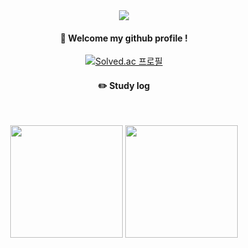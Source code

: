 <div align="center"> 

<img src="https://capsule-render.vercel.app/api?type=waving&color=auto&height=200&section=header&text=POPEYE&fontSize=90" />
  
####  :wave: Welcome my github profile !

  
[![Solved.ac 프로필](http://mazassumnida.wtf/api/v2/generate_badge?boj=popeye0617)](https://solved.ac/popeye0617)

 
#### :pencil2: Study log
<br/>
<p>
  <img height="180em" src="https://github-readme-stats.vercel.app/api?username=popeye0618&show_icons=true&include_all_commits=true&bg_color=30,e96443,904e95&title_color=fff&text_color=fff">
  <img height="180em" src="https://github-readme-stats.vercel.app/api/top-langs/?username=popeye0618&layout=compact&bg_color=30,e96443,904e95&title_color=fff&text_color=fff,theme=radical">
</p>
</div>
